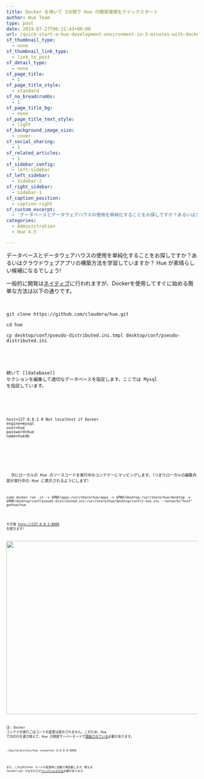 ```yaml
---
title: Docker を用いて 3分間で Hue の開発環境をクイックスタート
author: Hue Team
type: post
date: 2019-07-27T06:21:43+00:00
url: /quick-start-a-hue-development-environment-in-3-minutes-with-docker/
sf_thumbnail_type:
  - none
sf_thumbnail_link_type:
  - link_to_post
sf_detail_type:
  - none
sf_page_title:
  - 1
sf_page_title_style:
  - standard
sf_no_breadcrumbs:
  - 1
sf_page_title_bg:
  - none
sf_page_title_text_style:
  - light
sf_background_image_size:
  - cover
sf_social_sharing:
  - 1
sf_related_articles:
  - 1
sf_sidebar_config:
  - left-sidebar
sf_left_sidebar:
  - Sidebar-2
sf_right_sidebar:
  - Sidebar-1
sf_caption_position:
  - caption-right
sf_custom_excerpt:
  - 'データベースとデータウェアハウスの使用を単純化することをお探しですか？あるいはクラウドウェブアプリの構築方法を学習していますか？ Hue が素晴らしい候補になるでしょう! '
categories:
  - Administration
  - Hue 4.5

---
```

データベースとデータウェアハウスの使用を単純化することをお探しですか？あるいはクラウドウェブアプリの構築方法を学習していますか？ Hue が素晴らしい候補になるでしょう!

一般的に開発は[ネイティブ][1]に行われますが、Dockerを使用してすぐに始める簡単な方法は以下の通りです。

&nbsp;

<pre><code class="bash">git clone https://github.com/cloudera/hue.git

cd hue

cp desktop/conf/pseudo-distributed.ini.tmpl desktop/conf/pseudo-distributed.ini

</pre>

続いて [[database]] セクションを編集して適切なデータベースを指定します。ここでは Mysql を指定しています。

<div>
  <pre><code class="bash">
host=127.0.0.1 # Not localhost if Docker
engine=mysql
user=hue
password=hue
name=huedb
</pre>
</div>

<div>
</div>

<div>
  次にローカルの Hue のソースコードを実行中のコンテナーにマッピングします。（つまりローカルの編集内容が実行中の Hue に表示されるようにします）
</div>

<pre><code class="bash">sudo docker run -it -v $PWD/apps:/usr/share/hue/apps -v $PWD/desktop:/usr/share/hue/desktop -v $PWD/desktop/conf/pseudo-distributed.ini:/usr/share/hue/desktop/conf/z-hue.ini --network="host" gethue/hue</pre>

その後 <http://127.0.0.1:8888> を開きます!

[<img class="aligncenter size-full wp-image-5131" src="https://cdn.gethue.com/uploads/2017/12/Screen-Shot-2017-11-15-at-3.34.20-PM.png" alt="" width="512" height="457" />][2]

注: Docker コンテナの実行ごはコードの変更は表示されません。このため、Hue で次の行を書き換えて、Hue が開発サーバーモードで[開始されている][3]必要があります。

<pre><code class="bash">./build/env/bin/hue runserver 0.0.0.0:8888</pre>

また、これはPython コードの変更時に自動で再起動します。例えば JavaScript ではそれらが[コンパイルされる][4]必要があります。

&nbsp;

 [1]: https://docs.gethue.com/latest/developer/
 [2]: https://cdn.gethue.com/uploads/2017/12/Screen-Shot-2017-11-15-at-3.34.20-PM.png
 [3]: https://github.com/cloudera/hue/blob/master/tools/docker/hue/startup.sh#L5
 [4]: https://docs.gethue.com/latest/developer/development/#javascript